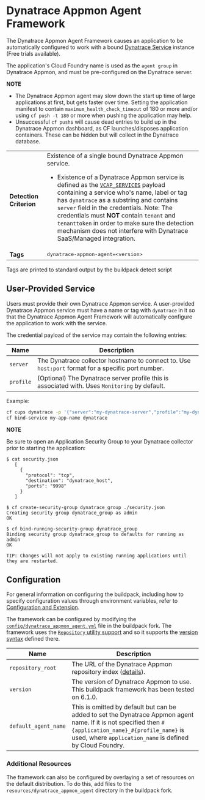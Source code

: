 # Dynatrace Appmon Agent Framework
The Dynatrace Appmon Agent Framework causes an application to be automatically configured to work with a bound [Dynatrace Service][] instance (Free trials available).

The application's Cloud Foundry name is used as the `agent group` in Dynatrace Appmon, and must be pre-configured on the Dynatrace server.

**NOTE**  

* The Dynatrace Appmon agent may slow down the start up time of large applications at first, but gets faster over time. Setting the application manifest to contain `maximum_health_check_timeout` of 180 or more and/or using `cf push -t 180` or more when pushing the application may help.
* Unsuccessful `cf push`s will cause dead entries to build up in the Dynatrace Appmon dashboard, as CF launches/disposes application containers. These can be hidden but will collect in the Dynatrace database.

<table>
  <tr>
    <td><strong>Detection Criterion</strong></td><td>Existence of a single bound Dynatrace Appmon service.
      <ul>
        <li>Existence of a Dynatrace Appmon service is defined as the <a href="http://docs.cloudfoundry.org/devguide/deploy-apps/environment-variable.html#VCAP-SERVICES"><code>VCAP_SERVICES</code></a> payload containing a service who's name, label or tag has <code>dynatrace</code> as a substring and contains <code>server</code> field in the credentials. Note: The credentials must <b>NOT</b> contain <code>tenant</code> and <code>tenanttoken</code> in order to make sure the detection mechanism does not interfere with Dynatrace SaaS/Managed integration.</li>
      </ul>
    </td>
  </tr>
  <tr>
    <td><strong>Tags</strong></td>
    <td><tt>dynatrace-appmon-agent=&lt;version&gt;</tt></td>
  </tr>
</table>
Tags are printed to standard output by the buildpack detect script

## User-Provided Service
Users must provide their own Dynatrace Appmon service. A user-provided Dynatrace Appmon service must have a name or tag with `dynatrace` in it so that the Dynatrace Appmon Agent Framework will automatically configure the application to work with the service.

The credential payload of the service may contain the following entries:

| Name | Description
| ---- | -----------
| `server` | The Dynatrace collector hostname to connect to. Use `host:port` format for a specific port number.
| `profile` | (Optional) The Dynatrace server profile this is associated with. Uses `Monitoring` by default.

Example:
```bash 
cf cups dynatrace -p '{"server":"my-dynatrace-server","profile":"my-dynatrace-profile"}'
cf bind-service my-app-name dynatrace
```

**NOTE**

Be sure to open an Application Security Group to your Dynatrace collector prior to starting the application:
```
$ cat security.json
   [
     {
       "protocol": "tcp",
       "destination": "dynatrace_host",
       "ports": "9998"
     }
   ]

$ cf create-security-group dynatrace_group ./security.json
Creating security group dynatrace_group as admin
OK

$ cf bind-running-security-group dynatrace_group
Binding security group dynatrace_group to defaults for running as admin
OK

TIP: Changes will not apply to existing running applications until they are restarted.
```

## Configuration
For general information on configuring the buildpack, including how to specify configuration values through environment variables, refer to [Configuration and Extension][].

The framework can be configured by modifying the [`config/dynatrace_appmon_agent.yml`][] file in the buildpack fork.  The framework uses the [`Repository` utility support][repositories] and so it supports the [version syntax][] defined there.

| Name | Description
| ---- | -----------
| `repository_root` | The URL of the Dynatrace Appmon repository index ([details][repositories]).
| `version` | The version of Dynatrace Appmon to use. This buildpack framework has been tested on 6.1.0.
| `default_agent_name` | This is omitted by default but can be added to set the Dynatrace Appmon agent name. If it is not specified then `#{application_name}_#{profile_name}` is used, where `application_name` is defined by Cloud Foundry.

### Additional Resources
The framework can also be configured by overlaying a set of resources on the default distribution. To do this, add files to the `resources/dynatrace_appmon_agent` directory in the buildpack fork.

[Configuration and Extension]: ../README.md#configuration-and-extension
[`config/dynatrace_appmon_agent.yml`]: ../config/dynatrace_appmon_agent.yml
[Dynatrace Service]: https://www.dynatrace.com/
[repositories]: extending-repositories.md
[version syntax]: extending-repositories.md#version-syntax-and-ordering
